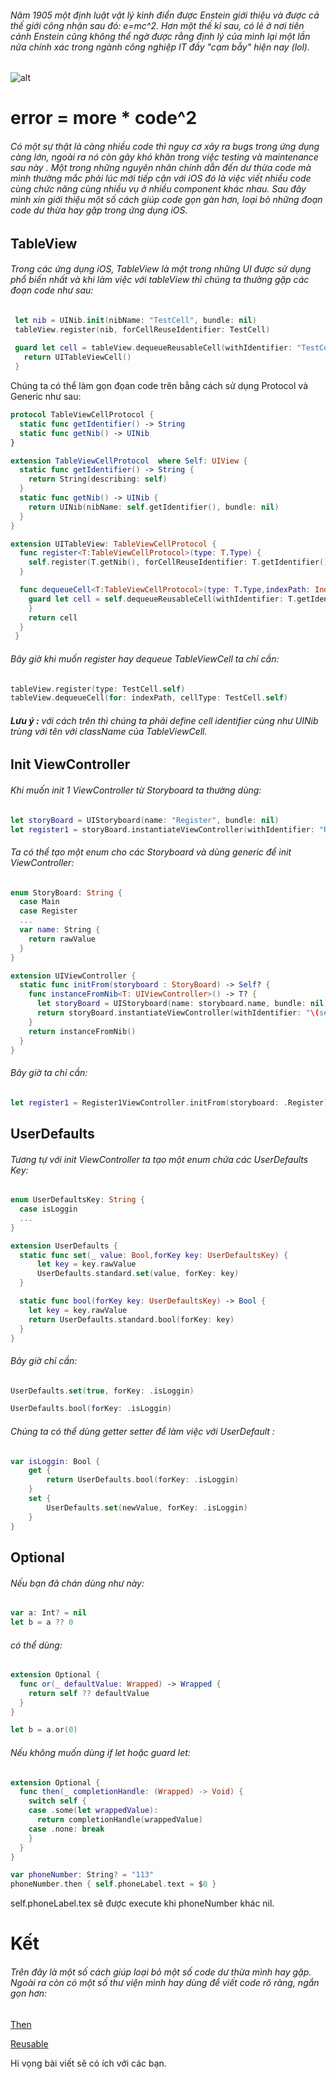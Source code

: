 ###### Năm 1905 một định luật vật lý kinh điển được Enstein giới thiệu và được cả thế giới công nhận sau đó: e=mc^2. Hơn một thế kỉ sau, có lẻ ở nơi tiên cảnh Enstein cũng không thể ngờ được rằng định lý của mình lại một lần nửa chính xác trong ngành công nghiệp IT đầy "cạm bẫy" hiện nay (lol).
 ![alt](https://image.ibb.co/dEXB5T/Screen_Shot_2018_06_24_at_9_34_39_PM.png)
# error = more * code^2
 ###### Có một sự thật là càng nhiều code thì nguy cơ xảy ra bugs trong ứng dụng càng lớn, ngoài ra nó còn gây khó khăn trong việc testing và maintenance sau này . Một trong những nguyên nhân chính dẫn đến dư thừa code mà mình thường mắc phải lúc mới tiếp cận với iOS đó là việc viết nhiều code cùng chức năng cùng nhiều vụ ở nhiều component khác nhau. Sau đây mình xin giới thiệu một số cách giúp code gọn gàn hơn, loại bỏ những đoạn code dư thừa hay gặp trong ứng dụng iOS.

## TableView
###### Trong các ứng dụng iOS, TableView là một trong những UI được sử dụng phổ biến nhất và khi làm việc với tableView thì chúng ta thường gặp các đoạn code như sau: 
```swift
 let nib = UINib.init(nibName: "TestCell", bundle: nil)
 tableView.register(nib, forCellReuseIdentifier: TestCell)
      
 guard let cell = tableView.dequeueReusableCell(withIdentifier: "TestCell", for: indexPath) as? TestCell else {
   return UITableViewCell()
 }
```
Chúng ta có thể làm gọn đọan code trên bằng cách sử dụng Protocol và Generic như sau:
```swift
protocol TableViewCellProtocol {
  static func getIdentifier() -> String
  static func getNib() -> UINib
}

extension TableViewCellProtocol  where Self: UIView {
  static func getIdentifier() -> String {
    return String(describing: self)
  }
  static func getNib() -> UINib {
    return UINib(nibName: self.getIdentifier(), bundle: nil)
  }
}

extension UITableView: TableViewCellProtocol {
  func register<T:TableViewCellProtocol>(type: T.Type) {
    self.register(T.getNib(), forCellReuseIdentifier: T.getIdentifier())
  }

  func dequeueCell<T:TableViewCellProtocol>(type: T.Type,indexPath: IndexPath) -> T {
    guard let cell = self.dequeueReusableCell(withIdentifier: T.getIdentifier(), for: indexPath) as? T else { return UITableView()
    }
    return cell
  }
 }
```

###### Bây giờ khi muốn register hay dequeue TableViewCell ta chỉ cần:
```swift
tableView.register(type: TestCell.self)
tableView.dequeueCell(for: indexPath, cellType: TestCell.self)
```
###### **Lưu ý :** với cách trên thì chúng ta phải define cell identifier củng như UINib trùng với tên với className của TableViewCell.
## Init ViewController
###### Khi muốn init 1 ViewController từ Storyboard ta thường dùng:
```swift
let storyBoard = UIStoryboard(name: "Register", bundle: nil)
let register1 = storyBoard.instantiateViewController(withIdentifier: "Register1ViewController") as!  Register1ViewController
```
###### Ta có thể tạo một enum cho các Storyboard và dùng generic để init ViewController:
```swift
enum StoryBoard: String {
  case Main
  case Register
  ...
  var name: String {
    return rawValue
  }
}

extension UIViewController {
  static func initFrom(storyboard : StoryBoard) -> Self? {
    func instanceFromNib<T: UIViewController>() -> T? {
      let storyBoard = UIStoryboard(name: storyboard.name, bundle: nil)
      return storyBoard.instantiateViewController(withIdentifier: "\(self)") as? T
    }
    return instanceFromNib()
  }
}
```

###### Bây giờ ta chỉ cần:
```swift
let register1 = Register1ViewController.initFrom(storyboard: .Register)
```
## UserDefaults
###### Tương tự với init ViewController ta tạo một enum chứa các UserDefaults Key:
```swift
enum UserDefaultsKey: String {
  case isLoggin
  ...
}

extension UserDefaults {
  static func set(_ value: Bool,forKey key: UserDefaultsKey) {
      let key = key.rawValue
      UserDefaults.standard.set(value, forKey: key)
  }

  static func bool(forKey key: UserDefaultsKey) -> Bool {
    let key = key.rawValue
    return UserDefaults.standard.bool(forKey: key)
  }
}
```
###### Bây giờ chỉ cần:
```swift
UserDefaults.set(true, forKey: .isLoggin)

UserDefaults.bool(forKey: .isLoggin)
```
###### Chúng ta có thể dùng getter setter để làm việc với UserDefault :
```swift
var isLoggin: Bool {
    get {
        return UserDefaults.bool(forKey: .isLoggin)
    }
    set {
        UserDefaults.set(newValue, forKey: .isLoggin)
    }
}
```
## Optional
###### Nếu bạn đã chán dùng như này:
```swift
var a: Int? = nil
let b = a ?? 0
```
###### có thể dùng:
```swift
extension Optional {
  func or(_ defaultValue: Wrapped) -> Wrapped {
    return self ?? defaultValue
  }
}

let b = a.or(0)
```
###### Nếu không muốn dùng if let hoặc guard let:
```swift
extension Optional {
  func then(_ completionHandle: (Wrapped) -> Void) {
    switch self {
    case .some(let wrappedValue):
      return completionHandle(wrappedValue)
    case .none: break
    }
  }
}

var phoneNumber: String? = "113"
phoneNumber.then { self.phoneLabel.text = $0 }
```
self.phoneLabel.tex sẽ được execute khi phoneNumber khác nil.
# Kết
###### Trên đây là một số cách giúp loại bỏ một số code dư thừa mình hay gặp. Ngoài ra còn có một số thư viện mình hay dùng để viết code rõ ràng, ngắn gọn hơn:
[Then](https://github.com/devxoul/Then)

[Reusable](https://github.com/AliSoftware/Reusable)

Hi vọng bài viết sẽ có ích với các bạn.